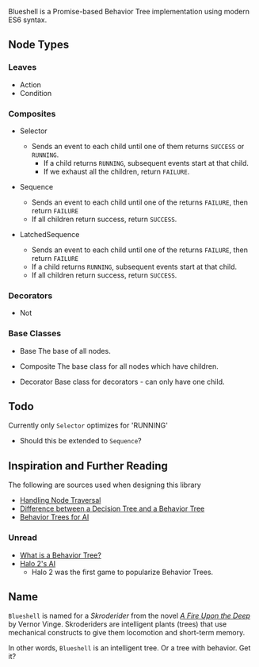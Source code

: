 Blueshell is a Promise-based Behavior Tree implementation using modern ES6 syntax.

## Node Types

### Leaves

* Action
* Condition

### Composites

* Selector
  - Sends an event to each child until one of them returns `SUCCESS` or `RUNNING`.
	- If a child returns `RUNNING`, subsequent events start at that child.
	- If we exhaust all the children, return `FAILURE`.

* Sequence
  - Sends an event to each child until one of the returns `FAILURE`, then return `FAILURE`
  - If all children return success, return `SUCCESS`.

* LatchedSequence
  - Sends an event to each child until one of the returns `FAILURE`, then return `FAILURE`
  - If a child returns `RUNNING`, subsequent events start at that child.
  - If all children return success, return `SUCCESS`.

### Decorators

* Not

### Base Classes

* Base
  The base of all nodes.

* Composite
  The base class for all nodes which have children.

* Decorator
  Base class for decorators - can only have one child.

## Todo

Currently only `Selector` optimizes for 'RUNNING'
  - Should this be extended to `Sequence`?

## Inspiration and Further Reading

The following are sources used when designing this library

- [Handling Node Traversal](http://stackoverflow.com/a/15725129/1017787)
- [Difference between a Decision Tree and a Behavior Tree](http://gamedev.stackexchange.com/questions/51693/decision-tree-vs-behavior-tree)
- [Behavior Trees for AI](http://www.gamasutra.com/blogs/ChrisSimpson/20140717/221339/Behavior_trees_for_AI_How_they_work.php)


### Unread

- [What is a Behavior Tree?](http://www.opsive.com/assets/BehaviorDesigner/documentation.php?id=44)
- [Halo 2's AI](http://www.gamasutra.com/view/feature/130663/gdc_2005_proceeding_handling_.php)
  - Halo 2 was the first game to popularize Behavior Trees.


## Name

`Blueshell` is named for a _Skroderider_ from the novel [_A Fire Upon the Deep_](https://en.wikipedia.org/wiki/A_Fire_Upon_the_Deep)
by Vernor Vinge. Skroderiders are intelligent plants (trees) that use mechanical constructs to give them locomotion
and short-term memory.

In other words, `Blueshell` is an intelligent tree. Or a tree with behavior. Get it?
